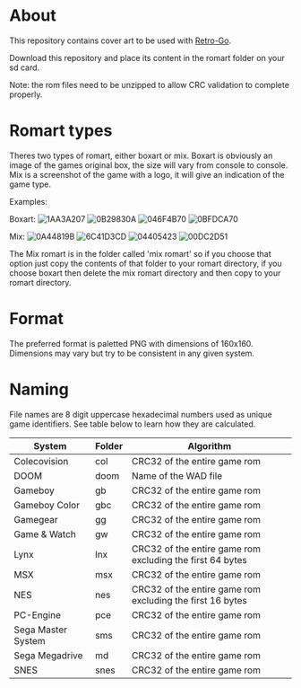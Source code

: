 # About

This repository contains cover art to be used with [Retro-Go](https://github.com/ducalex/retro-go).

Download this repository and place its content in the romart folder on your sd card.

Note: the rom files need to be unzipped to allow CRC validation to complete properly.


# Romart types

Theres two types of romart, either boxart or mix. Boxart is obviously an image of the games original box, the size will vary from console to console. Mix is a screenshot of the game with a logo, it will give an indication of the game type.

Examples:

Boxart: ![1AA3A207](https://github.com/user-attachments/assets/d2dec24b-beaf-4485-af92-4d698a89a9ed)
![0B29830A](https://github.com/user-attachments/assets/6337e703-63df-45d3-b09a-c8a9462404da)
![046F4B70](https://github.com/user-attachments/assets/0d8896af-432b-4258-a827-7a8c1cd1d03a)
![0BFDCA70](https://github.com/user-attachments/assets/97be6b4b-1fbd-411d-a308-6bf373747927)


Mix: ![0A44819B](https://github.com/user-attachments/assets/e7947c93-afc8-49c1-a7f9-9535e06add35)
![6C41D3CD](https://github.com/user-attachments/assets/41d41de5-0032-4c28-bca4-2c3cd27b3562)
![04405423](https://github.com/user-attachments/assets/3a40b862-7a8a-4f65-83de-e72bc04a5527)
![00DC2D51](https://github.com/user-attachments/assets/f14e5674-7b22-4c64-869f-b107d96c8944)

The Mix romart is in the folder called 'mix romart' so if you choose that option just copy the contents of that folder to your romart directory, if you choose boxart then delete the mix romart directory and then copy to your romart directory.

# Format

The preferred format is paletted PNG with dimensions of 160x160. Dimensions may vary but try to be consistent in any given system.


# Naming

File names are 8 digit uppercase hexadecimal numbers used as unique game identifiers.
See table below to learn how they are calculated.

| System | Folder | Algorithm |
|--------|--------|-----------|
| Colecovision | col | CRC32 of the entire game rom |
| DOOM | doom | Name of the WAD file |
| Gameboy | gb | CRC32 of the entire game rom |
| Gameboy Color | gbc | CRC32 of the entire game rom |
| Gamegear | gg | CRC32 of the entire game rom |
| Game & Watch | gw | CRC32 of the entire game rom |
| Lynx | lnx | CRC32 of the entire game rom excluding the first 64 bytes |
| MSX | msx | CRC32 of the entire game rom |
| NES | nes | CRC32 of the entire game rom excluding the first 16 bytes |
| PC-Engine | pce | CRC32 of the entire game rom |
| Sega Master System | sms | CRC32 of the entire game rom |
| Sega Megadrive | md | CRC32 of the entire game rom |
| SNES | snes | CRC32 of the entire game rom |
